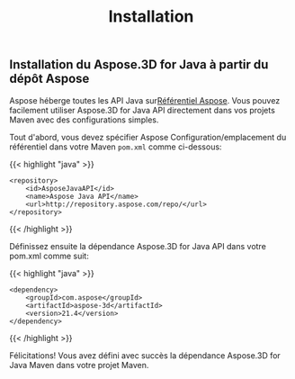 ﻿---
title: Installation
type: docs
weight: 50
url: /fr/java/installation/
description: Aspose héberge toutes les API Java sur le référentiel Aspose. Vous pouvez facilement utiliser Aspose.3D for Java API directement dans vos projets Maven avec des configurations simples.
---
## **Installation du Aspose.3D for Java à partir du dépôt Aspose**
Aspose héberge toutes les API Java sur[Référentiel Aspose](https://repository.aspose.com/webapp/#/artifacts/browse/tree/General/repo/com/aspose/aspose-3d). Vous pouvez facilement utiliser Aspose.3D for Java API directement dans vos projets Maven avec des configurations simples.

Tout d'abord, vous devez spécifier Aspose Configuration/emplacement du référentiel dans votre Maven `pom.xml` comme ci-dessous:

{{< highlight "java" >}}

 <repositories>

    <repository>
        <id>AsposeJavaAPI</id>
        <name>Aspose Java API</name>
        <url>http://repository.aspose.com/repo/</url>
    </repository>

</repositories>

{{< /highlight >}}

Définissez ensuite la dépendance Aspose.3D for Java API dans votre pom.xml comme suit:

{{< highlight "java" >}}

 <dependencies>

    <dependency>
        <groupId>com.aspose</groupId>
        <artifactId>aspose-3d</artifactId>
        <version>21.4</version>
    </dependency>

</dependencies>

{{< /highlight >}}

Félicitations! Vous avez défini avec succès la dépendance Aspose.3D for Java Maven dans votre projet Maven.
